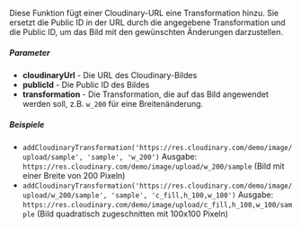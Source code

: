 Diese Funktion fügt einer Cloudinary-URL eine Transformation hinzu. Sie ersetzt die Public ID in der URL durch die angegebene Transformation und die Public ID, um das Bild mit den gewünschten Änderungen darzustellen.

##### Parameter
* **cloudinaryUrl** - Die URL des Cloudinary-Bildes
* **publicId** - Die Public ID des Bildes
* **transformation** - Die Transformation, die auf das Bild angewendet werden soll, z.B. `w_200` für eine Breitenänderung.

##### Beispiele
* `addCloudinaryTransformation('https://res.cloudinary.com/demo/image/upload/sample', 'sample', 'w_200')` Ausgabe: `https://res.cloudinary.com/demo/image/upload/w_200/sample` (Bild mit einer Breite von 200 Pixeln)
* `addCloudinaryTransformation('https://res.cloudinary.com/demo/image/upload/w_200/sample', 'sample', 'c_fill,h_100,w_100')` Ausgabe: `https://res.cloudinary.com/demo/image/upload/c_fill,h_100,w_100/sample` (Bild quadratisch zugeschnitten mit 100x100 Pixeln) 
